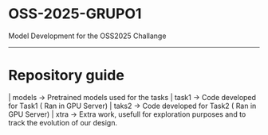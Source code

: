 # OSS-2025-GRUPO1

Model Development for the OSS2025 Challange

---

# Repository guide

| models -> Pretrained models used for the tasks
| task1 -> Code developed for Task1 ( Ran in GPU Server)
| taks2 -> Code developed for Task2 ( Ran in GPU Server)
| xtra -> Extra work, usefull for exploration purposes and to track the evolution of our design.
